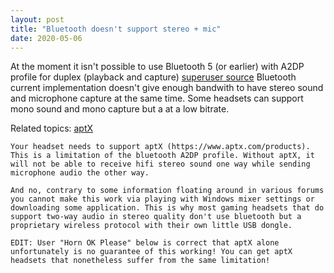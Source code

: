 ```yaml
---
layout: post
title: "Bluetooth doesn't support stereo + mic"
date: 2020-05-06
---
```


At the moment it isn't possible to use Bluetooth 5 (or earlier) with A2DP profile for duplex (playback and capture) [superuser source](https://superuser.com/questions/930251/possible-to-use-bluetooth-headset-in-stereo-mode-with-mic)
Bluetooth current implementation doesn't give enough bandwith to have stereo sound and microphone capture at the same time.
Some headsets can support mono sound and mono capture but a at a low bitrate. 

Related topics: [aptX](https://www.aptx.com/products)

```
Your headset needs to support aptX (https://www.aptx.com/products). This is a limitation of the bluetooth A2DP profile. Without aptX, it will not be able to receive hifi stereo sound one way while sending microphone audio the other way.

And no, contrary to some information floating around in various forums you cannot make this work via playing with Windows mixer settings or downloading some application. This is why most gaming headsets that do support two-way audio in stereo quality don't use bluetooth but a proprietary wireless protocol with their own little USB dongle.

EDIT: User "Horn OK Please" below is correct that aptX alone unfortunately is no guarantee of this working! You can get aptX headsets that nonetheless suffer from the same limitation!
```
